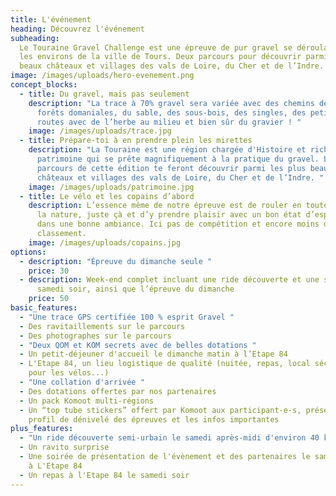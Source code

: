 ```yaml
---
title: L'événement
heading: Découvrez l'événement
subheading:
  Le Touraine Gravel Challenge est une épreuve de pur gravel se déroulant dans
  les environs de la ville de Tours. Deux parcours pour découvrir parmi les plus
  beaux châteaux et villages des vals de Loire, du Cher et de l’Indre.
image: /images/uploads/hero-evenement.png
concept_blocks:
  - title: Du gravel, mais pas seulement
    description: "La trace à 70% gravel sera variée avec des chemins de vigne, des
      forêts domaniales, du sable, des sous-bois, des singles, des petites
      routes avec de l’herbe au milieu et bien sûr du gravier ! "
    image: /images/uploads/trace.jpg
  - title: Prépare-toi à en prendre plein les mirettes
    description: "La Touraine est une région chargée d'Histoire et riche en
      patrimoine qui se prête magnifiquement à la pratique du gravel. Les
      parcours de cette édition te feront découvrir parmi les plus beaux
      châteaux et villages des vals de Loire, du Cher et de l’Indre. "
    image: /images/uploads/patrimoine.jpg
  - title: Le vélo et les copains d’abord
    description: L’essence même de notre épreuve est de rouler en toute liberté dans
      la nature, juste çà et d’y prendre plaisir avec un bon état d’esprit et
      dans une bonne ambiance. Ici pas de compétition et encore moins de
      classement.
    image: /images/uploads/copains.jpg
options:
  - description: "Épreuve du dimanche seule "
    price: 30
  - description: Week-end complet incluant une ride découverte et une soirée le
      samedi soir, ainsi que l’épreuve du dimanche
    price: 50
basic_features:
  - "Une trace GPS certifiée 100 % esprit Gravel "
  - Des ravitaillements sur le parcours
  - Des photographes sur le parcours
  - "Deux QOM et KOM secrets avec de belles dotations "
  - Un petit-déjeuner d'accueil le dimanche matin à l’Etape 84
  - L'Etape 84, un lieu logistique de qualité (nuitée, repas, local sécurisée
    pour les vélos...)
  - "Une collation d'arrivée "
  - Des dotations offertes par nos partenaires
  - Un pack Komoot multi-régions
  - Un “top tube stickers” offert par Komoot aux participant-e-s, présentant le
    profil de dénivelé des épreuves et les infos importantes
plus_features:
  - "Un ride découverte semi-urbain le samedi après-midi d'environ 40 km "
  - Un ravito surprise
  - Une soirée de présentation de l'évènement et des partenaires le samedi soir
    à L'Etape 84
  - Un repas à l'Etape 84 le samedi soir
---
```

